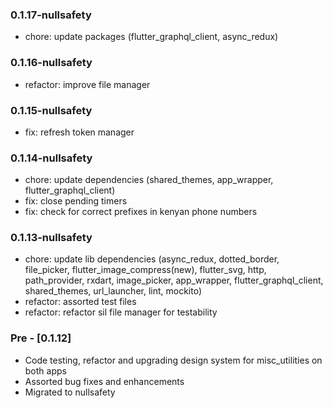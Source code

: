 ### 0.1.17-nullsafety

- chore: update packages (flutter_graphql_client, async_redux)

### 0.1.16-nullsafety

- refactor: improve file manager

### 0.1.15-nullsafety

- fix: refresh token manager

### 0.1.14-nullsafety

- chore: update dependencies (shared_themes, app_wrapper, flutter_graphql_client)
- fix: close pending timers
- fix: check for correct prefixes in kenyan phone numbers

### 0.1.13-nullsafety

- chore: update lib dependencies (async_redux, dotted_border, file_picker, flutter_image_compress(new), flutter_svg, http, path_provider, rxdart, image_picker, app_wrapper, flutter_graphql_client, shared_themes, url_launcher, lint, mockito)
- refactor: assorted test files
- refactor: refactor sil file manager for testability

### Pre - [0.1.12]

- Code testing, refactor and upgrading design system for misc_utilities on both apps
- Assorted bug fixes and enhancements
- Migrated to nullsafety

